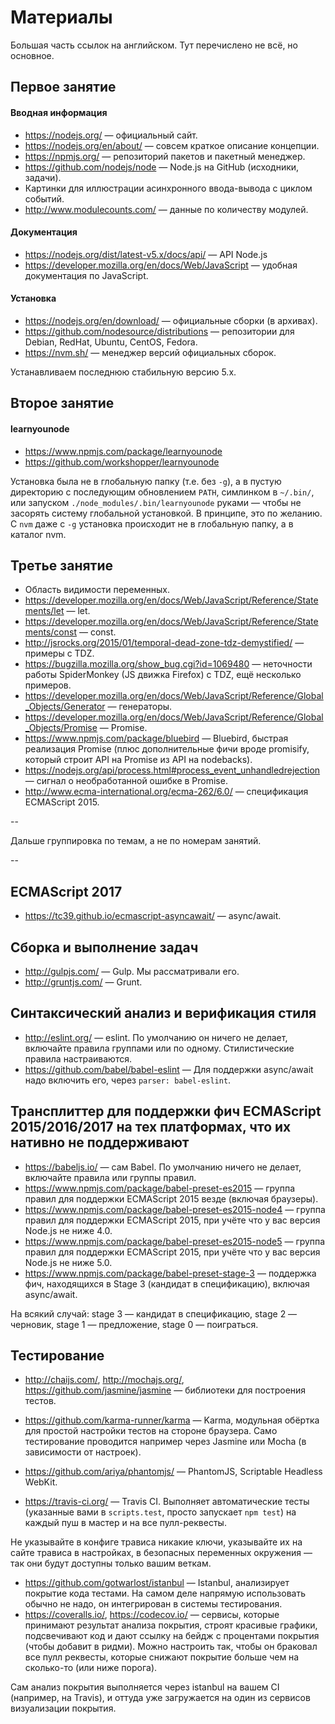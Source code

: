 # Материалы

Большая часть ссылок на английском.
Тут перечислено не всё, но основное.

## Первое занятие

#### Вводная информация
* https://nodejs.org/ — официальный сайт.
* https://nodejs.org/en/about/ — совсем краткое описание концепции.
* https://npmjs.org/ — репозиторий пакетов и пакетный менеджер.
* https://github.com/nodejs/node — Node.js на GitHub (исходники, задачи).
* Картинки для иллюстрации асинхронного ввода-вывода с циклом событий.
* http://www.modulecounts.com/ — данные по количеству модулей.

#### Документация
* https://nodejs.org/dist/latest-v5.x/docs/api/ — API Node.js
* https://developer.mozilla.org/en/docs/Web/JavaScript — удобная документация по JavaScript.

#### Установка

* https://nodejs.org/en/download/ — официальные сборки (в архивах).
* https://github.com/nodesource/distributions — репозитории для Debian, RedHat, Ubuntu, CentOS, Fedora.
* https://nvm.sh/ — менеджер версий официальных сборок.

Устанавливаем последнюю стабильную версию 5.x.

## Второе занятие

#### learnyounode

* https://www.npmjs.com/package/learnyounode
* https://github.com/workshopper/learnyounode

Установка была не в глобальную папку (т.е. без `-g`), а в пустую директорию с последующим обновлением `PATH`, симлинком в `~/.bin/`, или запуском `./node_modules/.bin/learnyounode` руками — чтобы не засорять систему глобальной установкой. В принципе, это по желанию. С `nvm` даже с `-g` установка происходит не в глобальную папку, а в каталог nvm.

## Третье занятие

* Область видимости переменных.
* https://developer.mozilla.org/en/docs/Web/JavaScript/Reference/Statements/let — let.
* https://developer.mozilla.org/en/docs/Web/JavaScript/Reference/Statements/const — const.
* http://jsrocks.org/2015/01/temporal-dead-zone-tdz-demystified/ — примеры c TDZ.
* https://bugzilla.mozilla.org/show_bug.cgi?id=1069480 — неточности работы SpiderMonkey (JS движка Firefox) с TDZ, ещё несколько примеров.
* https://developer.mozilla.org/en/docs/Web/JavaScript/Reference/Global_Objects/Generator — генераторы.
* https://developer.mozilla.org/en/docs/Web/JavaScript/Reference/Global_Objects/Promise — Promise.
* https://www.npmjs.com/package/bluebird — Bluebird, быстрая реализация Promise (плюс дополнительные фичи вроде promisify, который строит API на Promise из API на nodebacks).
* https://nodejs.org/api/process.html#process_event_unhandledrejection — сигнал о необработанной ошибке в Promise.
* http://www.ecma-international.org/ecma-262/6.0/ — спецификация ECMAScript 2015.

--

Дальше группировка по темам, а не по номерам занятий.

--

## ECMAScript 2017

* https://tc39.github.io/ecmascript-asyncawait/ — async/await.

## Сборка и выполнение задач
* http://gulpjs.com/ — Gulp. Мы рассматривали его.
* http://gruntjs.com/ — Grunt.

## Синтаксический анализ и верификация стиля
* http://eslint.org/ — eslint. По умолчанию он ничего не делает, включайте правила группами или по одному. Стилистические правила настраиваются.
* https://github.com/babel/babel-eslint — Для поддержки async/await надо включить его, через `parser: babel-eslint`.

## Трансплиттер для поддержки фич ECMAScript 2015/2016/2017 на тех платформах, что их нативно не поддерживают
* https://babeljs.io/ — сам Babel. По умолчанию ничего не делает, включайте правила или группы правил.
* https://www.npmjs.com/package/babel-preset-es2015 — группа правил для поддержки ECMAScript 2015 везде (включая браузеры).
* https://www.npmjs.com/package/babel-preset-es2015-node4 — группа правил для поддержки ECMAScript 2015, при учёте что у вас версия Node.js не ниже 4.0.
* https://www.npmjs.com/package/babel-preset-es2015-node5 — группа правил для поддержки ECMAScript 2015, при учёте что у вас версия Node.js не ниже 5.0.
* https://www.npmjs.com/package/babel-preset-stage-3 — поддержка фич, находящихся в Stage 3 (кандидат в спецификацию), включая async/await.

На всякий случай: stage 3 — кандидат в спецификацию, stage 2 — черновик, stage 1 — предложение, stage 0 — поиграться.

## Тестирование
* http://chaijs.com/, http://mochajs.org/, https://github.com/jasmine/jasmine — библиотеки для построения тестов.
* https://github.com/karma-runner/karma — Karma, модульная обёртка для простой настройки тестов на стороне браузера. Само тестирование проводится например через Jasmine или Mocha (в зависимости от настроек).
* https://github.com/ariya/phantomjs/ — PhantomJS, Scriptable Headless WebKit.


* https://travis-ci.org/ — Travis CI. Выполняет автоматические тесты (указанные вами в `scripts.test`, просто запускает `npm test`) на каждый  пуш в мастер и на все пулл-реквесты.
 
 Не указывайте в конфиге трависа никакие ключи, указывайте их на сайте трависа в настройках, в безопасных переменных окружения — так они будут доступны только вашим веткам.
* https://github.com/gotwarlost/istanbul — Istanbul, анализирует покрытие кода тестами. На самом деле напрямую использовать обычно не надо, он интегрирован в системы тестирования.
* https://coveralls.io/, https://codecov.io/ — сервисы, которые принимают результат анализа покрытия, строят красивые графики, подсвечивают код и дают ссылку на бейдж с процентами покрытия (чтобы добавит в ридми). Можно настроить так, чтобы он браковал все пулл реквесты, которые снижают покрытие больше чем на сколько-то (или ниже порога).
 
 Сам анализ покрытия выполняется через istanbul на вашем CI (например, на Travis), и оттуда уже загружается на один из сервисов визуализации покрытия.
